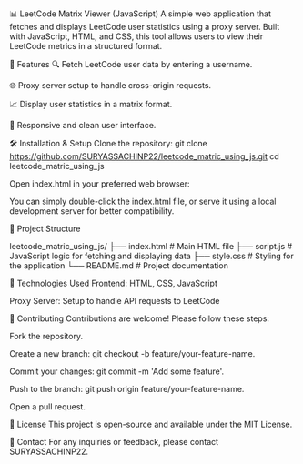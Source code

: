📊 LeetCode Matrix Viewer (JavaScript)
A simple web application that fetches and displays LeetCode user statistics using a proxy server. Built with JavaScript, HTML, and CSS, this tool allows users to view their LeetCode metrics in a structured format.

🚀 Features
🔍 Fetch LeetCode user data by entering a username.

🌐 Proxy server setup to handle cross-origin requests.

📈 Display user statistics in a matrix format.

🎨 Responsive and clean user interface.

🛠️ Installation & Setup
Clone the repository:
git clone https://github.com/SURYASSACHINP22/leetcode_matric_using_js.git
cd leetcode_matric_using_js

Open index.html in your preferred web browser:

You can simply double-click the index.html file, or serve it using a local development server for better compatibility.

📁 Project Structure

leetcode_matric_using_js/
├── index.html       # Main HTML file
├── script.js        # JavaScript logic for fetching and displaying data
├── style.css        # Styling for the application
└── README.md        # Project documentation

📌 Technologies Used
Frontend: HTML, CSS, JavaScript

Proxy Server: Setup to handle API requests to LeetCode

🤝 Contributing
Contributions are welcome! Please follow these steps:

Fork the repository.

Create a new branch: git checkout -b feature/your-feature-name.

Commit your changes: git commit -m 'Add some feature'.

Push to the branch: git push origin feature/your-feature-name.

Open a pull request.

📄 License
This project is open-source and available under the MIT License.

📧 Contact
For any inquiries or feedback, please contact SURYASSACHINP22.

